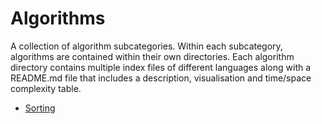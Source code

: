 # Algorithms

A collection of algorithm subcategories. Within each subcategory, algorithms are contained within their own directories. Each algorithm directory contains multiple index files of different languages along with a README.md file that includes a description, visualisation and time/space complexity table.

- [Sorting](sort)
